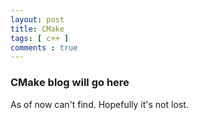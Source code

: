 ```yaml
---
layout: post
title: CMake 
tags: [ c++ ]
comments : true
---
```


### CMake blog will go here
As of now can't find. Hopefully it's not lost.
